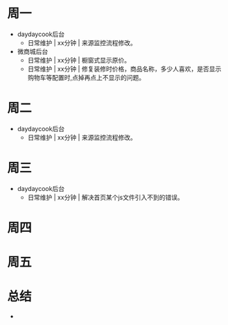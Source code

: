 # 周一
* daydaycook后台
    - 日常维护 | xx分钟 | 来源监控流程修改。
* 微商城后台
    - 日常维护 | xx分钟 | 橱窗式显示原价。
    - 日常维护 | xx分钟 | 修复装修时价格，商品名称，多少人喜欢，是否显示购物车等配置时,点掉再点上不显示的问题。

# 周二
* daydaycook后台
    - 日常维护 | xx分钟 | 来源监控流程修改。

# 周三
* daydaycook后台
    - 日常维护 | xx分钟 | 解决首页某个js文件引入不到的错误。

# 周四

# 周五

# 总结
*
